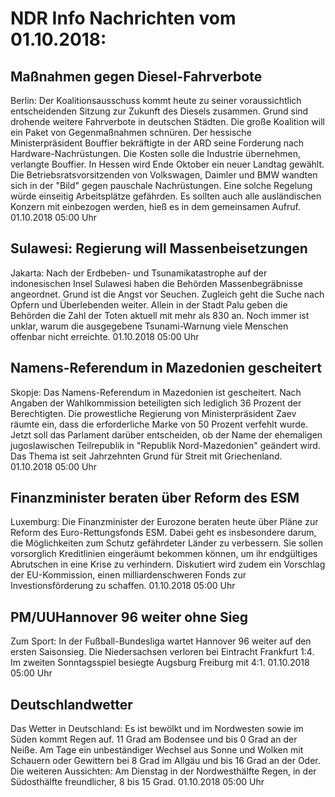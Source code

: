 # NDR Info Nachrichten vom 01.10.2018:


## Maßnahmen gegen Diesel-Fahrverbote
Berlin: Der Koalitionsausschuss kommt heute zu seiner voraussichtlich entscheidenden Sitzung zur Zukunft des Diesels zusammen. Grund sind drohende weitere Fahrverbote in deutschen Städten. Die große Koalition will ein Paket von Gegenmaßnahmen schnüren. Der hessische Ministerpräsident Bouffier bekräftigte in der ARD seine Forderung nach Hardware-Nachrüstungen. Die Kosten solle die Industrie übernehmen, verlangte Bouffier. In Hessen wird Ende Oktober ein neuer Landtag gewählt. Die Betriebsratsvorsitzenden von Volkswagen, Daimler und BMW wandten sich in der "Bild" gegen pauschale Nachrüstungen. Eine solche Regelung würde einseitig Arbeitsplätze gefährden. Es sollten auch alle ausländischen Konzern mit einbezogen werden, hieß es in dem gemeinsamen Aufruf. 01.10.2018 05:00 Uhr 

## Sulawesi: Regierung will Massenbeisetzungen
Jakarta: Nach der Erdbeben- und Tsunamikatastrophe auf der indonesischen Insel Sulawesi haben die Behörden Massenbegräbnisse angeordnet. Grund ist die Angst vor Seuchen. Zugleich geht die Suche nach Opfern und Überlebenden weiter. Allein in der Stadt Palu geben die Behörden die Zahl der Toten aktuell mit mehr als 830 an. Noch immer ist unklar, warum die ausgegebene Tsunami-Warnung viele Menschen offenbar nicht erreichte. 01.10.2018 05:00 Uhr 

## Namens-Referendum in Mazedonien gescheitert
Skopje: Das Namens-Referendum in Mazedonien ist gescheitert. Nach Angaben der Wahlkommission beteiligten sich lediglich 36 Prozent der Berechtigten. Die prowestliche Regierung von Ministerpräsident Zaev räumte ein, dass die erforderliche Marke von 50 Prozent verfehlt wurde. Jetzt soll das Parlament darüber entscheiden, ob der Name der ehemaligen jugoslawischen Teilrepublik in "Republik Nord-Mazedonien" geändert wird. Das Thema ist seit Jahrzehnten Grund für Streit mit Griechenland. 01.10.2018 05:00 Uhr 

## Finanzminister beraten über Reform des ESM
Luxemburg: Die Finanzminister der Eurozone beraten heute über Pläne zur Reform des Euro-Rettungsfonds ESM. Dabei geht es insbesondere darum, die Möglichkeiten zum Schutz gefährdeter Länder zu verbessern. Sie sollen vorsorglich Kreditlinien eingeräumt bekommen können, um ihr endgültiges Abrutschen in eine Krise zu verhindern. Diskutiert wird zudem ein Vorschlag der EU-Kommission, einen milliardenschweren Fonds zur Investionsförderung zu schaffen. 01.10.2018 05:00 Uhr 

## PM/UUHannover 96 weiter ohne Sieg
Zum Sport: In der Fußball-Bundesliga wartet Hannover 96 weiter auf den ersten Saisonsieg. Die Niedersachsen verloren bei Eintracht Frankfurt 1:4. Im zweiten Sonntagsspiel besiegte Augsburg Freiburg mit 4:1. 01.10.2018 05:00 Uhr 

## Deutschlandwetter
Das Wetter in Deutschland: Es ist bewölkt und im Nordwesten sowie im Süden kommt Regen auf. 11 Grad am Bodensee und bis 0 Grad an der Neiße. Am Tage ein unbeständiger Wechsel aus Sonne und Wolken mit Schauern oder Gewittern bei 8 Grad im Allgäu und bis 16 Grad an der Oder. Die weiteren Aussichten: Am Dienstag in der Nordwesthälfte Regen, in der Südosthälfte freundlicher, 8 bis 15 Grad. 01.10.2018 05:00 Uhr 
